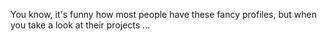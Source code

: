 You know, it's funny how most people have these fancy profiles, but when you take a look at their projects ... 
